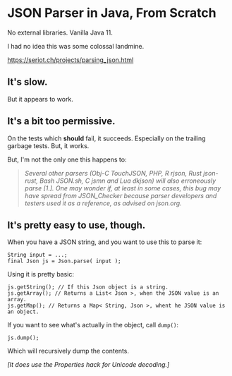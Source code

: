 # JSON Parser in Java, From Scratch

No external libraries.  Vanilla Java 11.

I had no idea this was some colossal landmine.

https://seriot.ch/projects/parsing_json.html

## It's slow.

But it appears to work.

## It's a bit too permissive.

On the tests which **should** fail, it succeeds.  Especially on the trailing garbage tests.  But, it works.

But, I'm not the only one this happens to:

> *Several other parsers (Obj-C TouchJSON, PHP, R rjson, Rust json-rust, Bash JSON.sh, C jsmn and Lua dkjson) will also erroneously parse [1.]. One may wonder if, at least in some cases, this bug may have spread from JSON_Checker because parser developers and testers used it as a reference, as advised on json.org.*

## It's pretty easy to use, though.

When you have a JSON string, and you want to use this to parse it:

```
String input = ...;
final Json js = Json.parse( input );
```

Using it is pretty basic:

```
js.getString(); // If this Json object is a string.
js.getArray(); // Returns a List< Json >, when the JSON value is an array.
js.getMap(); // Returns a Map< String, Json >, whent he JSON value is an object.
```

If you want to see what's actually in the object, call `dump()`:

```
js.dump();
```

Which will recursively dump the contents.



*[It does use the Properties hack for Unicode decoding.]*
